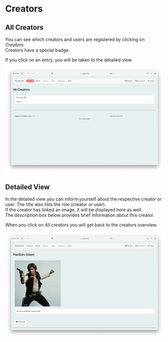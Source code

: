 # Creators

## All Creators

You can see which creators and users are registered by clicking on *Creators*.  
Creators have a special badge.  

If you click on an entry, you will be taken to the detailed view.  

![All Creators](./img/creators_all.png)

## Detailed View

In the detailed view you can inform yourself about the respective creator or user. The title also lists the role (creator or user).  
If the creator has linked an image, it will be displayed here as well.  
The *description* box below provides brief information about this creator.  

When you click on *All creators* you will get back to the creators overview.  

![Creator Detail 1](./img/creators_detail.png)
